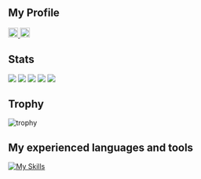 ## My Profile

<p align="left">
  <a href="https://github.com/shfro">
    <img height="20" src="https://komarev.com/ghpvc/?username=shfro" />
  </a>
  <a href="https://github.com/shfro">
    <img height="20" src="https://img.shields.io/github/followers/shfro?label=follow&logo=github&style=flat" />
  </a>
</p>

## Stats
![](http://github-profile-summary-cards.vercel.app/api/cards/profile-details?username=shfro&theme=gruvbox)
![](http://github-profile-summary-cards.vercel.app/api/cards/repos-per-language?username=shfro&theme=gruvbox)
![](http://github-profile-summary-cards.vercel.app/api/cards/most-commit-language?username=shfro&theme=gruvbox)
![](http://github-profile-summary-cards.vercel.app/api/cards/stats?username=shfro&theme=gruvbox)
![](http://github-profile-summary-cards.vercel.app/api/cards/productive-time?username=shfro&theme=gruvbox&utcOffset=9)

## Trophy
![trophy](https://github-profile-trophy.vercel.app/?username=Keichan15&theme=gruvbox)

## My experienced languages and tools
[![My Skills](https://skillicons.dev/icons?i=apple,aws,azure,bash,c,cs,css,docker,dotnet,eclipse,elasticsearch,emacs,fastapi,git,github,githubactions,gmail,go,heroku,html,java,js,jquery,kotlin,kubernetes,latex,linkedin,linux,md,mysql,nginx,nodejs,notion,npm,php,postgres,postman,powershell,pycharm,py,react,ruby,sqlite,stackoverflow,selenium,swift,ts,ubuntu,unity,unreal,vim,visualstudio,vscode,windows&theme=light)](https://skillicons.dev)

<!--
**shfro/shfro** is a ✨ _special_ ✨ repository because its `README.md` (this file) appears on your GitHub profile.

Here are some ideas to get you started:

- 🔭 I’m currently working on ...
- 🌱 I’m currently learning ...
- 👯 I’m looking to collaborate on ...
- 🤔 I’m looking for help with ...
- 💬 Ask me about ...
- 📫 How to reach me: ...
- 😄 Pronouns: ...
- ⚡ Fun fact: ...
-->
